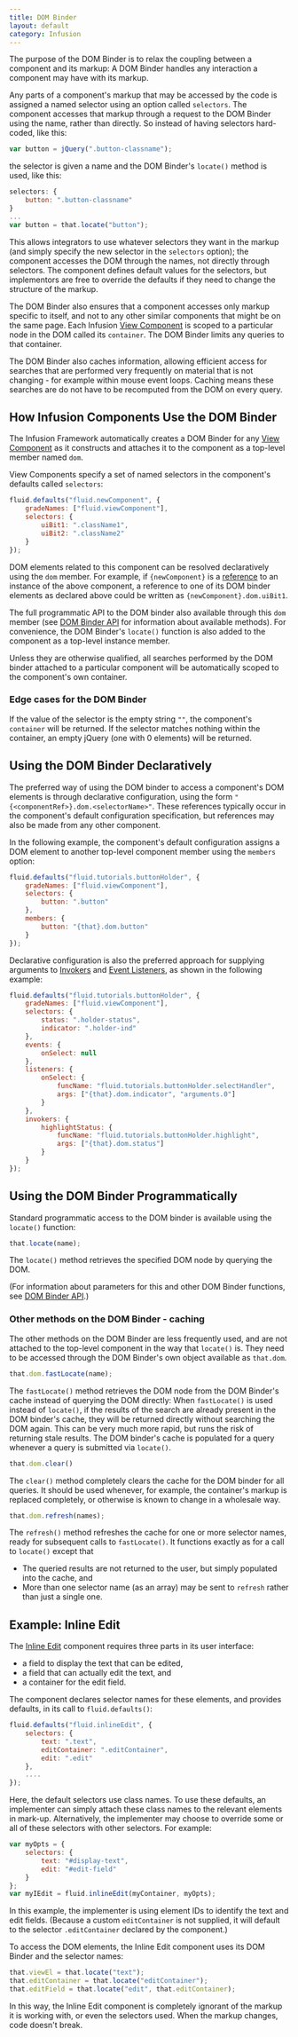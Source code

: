 ```yaml
---
title: DOM Binder
layout: default
category: Infusion
---
```


The purpose of the DOM Binder is to relax the coupling between a component and its markup: A DOM Binder handles any
interaction a component may have with its markup.

Any parts of a component's markup that may be accessed by the code is assigned a named selector using an option called
`selectors`. The component accesses that markup through a request to the DOM Binder using the name, rather than directly.
So instead of having selectors hard-coded, like this:

```javascript
var button = jQuery(".button-classname");
```

the selector is given a name and the DOM Binder's `locate()` method is used, like this:

```javascript
selectors: {
    button: ".button-classname"
}
...
var button = that.locate("button");
```

This allows integrators to use whatever selectors they want in the markup (and simply specify the new selector
in the `selectors` option); the component accesses the DOM through the names, not directly through selectors. The
component defines default values for the selectors, but implementors are free to override the defaults if they
need to change the structure of the markup.

The DOM Binder also ensures that a component accesses only markup specific to itself, and not to any other similar
components that might be on the same page. Each Infusion [View Component](tutorial-gettingStartedWithInfusion/ViewComponents.md)
is scoped to a particular node in the
DOM called its `container`. The DOM Binder limits any queries to that container.

The DOM Binder also caches information, allowing efficient access for searches that are performed very
frequently on material that is not changing - for example within mouse event loops. Caching means these
searches are do not have to be recomputed from the DOM on every query.

## How Infusion Components Use the DOM Binder ##

The Infusion Framework automatically creates a DOM Binder for any [View Component](tutorial-gettingStartedWithInfusion/ViewComponents.md)
as it constructs and attaches it to the component as a top-level member named `dom`.

View Components specify a set of named selectors in the component's defaults called `selectors`:

```javascript
fluid.defaults("fluid.newComponent", {
    gradeNames: ["fluid.viewComponent"],
    selectors: {
        uiBit1: ".className1",
        uiBit2: ".className2"
    }
});
```

DOM elements related to this component can be resolved declaratively using the `dom` member. For example,
if `{newComponent}` is a [reference](IoCReferences.md) to an instance of the above component, a reference to one of its
DOM binder elements as declared above could be written as `{newComponent}.dom.uiBit1`.

The full programmatic API to the DOM binder also available through this `dom` member (see
[DOM Binder API](DOMBinderAPI.md) for information about available methods).
For convenience, the DOM Binder's `locate()` function is also added to the component as a top-level instance member.

Unless they are otherwise qualified, all searches performed by the DOM binder attached to a particular
component will be automatically scoped to the component's own container.

### Edge cases for the DOM Binder

If the value of the selector is the empty string `""`, the component's `container` will be returned.
If the selector matches nothing within the container, an empty jQuery (one with 0 elements) will be returned.

## Using the DOM Binder Declaratively ##

The preferred way of using the DOM binder to access a component's DOM elements is through declarative configuration,
using the form `"{<componentRef>}.dom.<selectorName>"`. These references typically occur in the component's
default configuration specification, but references may also be made from any other component.

In the following example, the component's default configuration assigns a DOM element to another top-level
component member using the `members` option:

```javascript
fluid.defaults("fluid.tutorials.buttonHolder", {
    gradeNames: ["fluid.viewComponent"],
    selectors: {
        button: ".button"
    },
    members: {
        button: "{that}.dom.button"
    }
});
```

Declarative configuration is also the preferred approach for supplying arguments to [Invokers](Invokers.md)
and [Event Listeners](InfusionEventSystem.md), as shown in the following example:

```javascript
fluid.defaults("fluid.tutorials.buttonHolder", {
    gradeNames: ["fluid.viewComponent"],
    selectors: {
        status: ".holder-status",
        indicator: ".holder-ind"
    },
    events: {
        onSelect: null
    },
    listeners: {
        onSelect: {
            funcName: "fluid.tutorials.buttonHolder.selectHandler",
            args: ["{that}.dom.indicator", "arguments.0"]
        }
    },
    invokers: {
        highlightStatus: {
            funcName: "fluid.tutorials.buttonHolder.highlight",
            args: ["{that}.dom.status"]
        }
    }
});
```

## Using the DOM Binder Programmatically ##

Standard programmatic access to the DOM binder is available using the `locate()` function:

```javascript
that.locate(name);
```

The `locate()` method retrieves the specified DOM node by querying the DOM.

(For information about parameters for this and other DOM Binder functions, see [DOM Binder API](DOMBinderAPI.md).)

### Other methods on the DOM Binder - caching ###

The other methods on the DOM Binder are less frequently used, and are not attached to the top-level component
in the way that `locate()` is. They need to be accessed through the DOM Binder's own object available as `that.dom`.

```javascript
that.dom.fastLocate(name);
```

The `fastLocate()` method retrieves the DOM node from the DOM Binder's cache instead of querying the DOM directly:
When `fastLocate()` is used instead of `locate()`, if the results of the search are already present in the DOM
binder's cache, they will be returned directly without searching the DOM again. This can be very much more rapid,
but runs the risk of returning stale results. The DOM binder's cache is populated for a query
whenever a query is submitted via `locate()`.

```javascript
that.dom.clear()
```

The `clear()` method completely clears the cache for the DOM binder for all queries.
It should be used whenever, for example, the container's markup is replaced completely, or
otherwise is known to change in a wholesale way.

```javascript
that.dom.refresh(names);
```

The `refresh()` method refreshes the cache for one or more selector names, ready for subsequent calls to
`fastLocate()`. It functions exactly as for a call to `locate()` except that

* The queried results are not returned to the user, but simply populated into the cache, and
* More than one selector name (as an array) may be sent to `refresh` rather than just a single one.

## Example: Inline Edit ##

The [Inline Edit](to-do/InlineEdit.md) component requires three parts in its user interface:

* a field to display the text that can be edited,
* a field that can actually edit the text, and
* a container for the edit field.

The component declares selector names for these elements, and provides defaults, in its call to `fluid.defaults()`:

```javascript
fluid.defaults("fluid.inlineEdit", {
    selectors: {
        text: ".text",
        editContainer: ".editContainer",
        edit: ".edit"
    },
    ....
});
```

Here, the default selectors use class names. To use these defaults, an implementer can simply attach these
class names to the relevant elements in mark-up. Alternatively, the implementer may choose to override some
or all of these selectors with other selectors. For example:

```javascript
var myOpts = {
    selectors: {
        text: "#display-text",
        edit: "#edit-field"
    }
};
var myIEdit = fluid.inlineEdit(myContainer, myOpts);
```

In this example, the implementer is using element IDs to identify the text and edit fields.
(Because a custom `editContainer` is not supplied, it will default to the selector `.editContainer`
declared by the component.)

To access the DOM elements, the Inline Edit component uses its DOM Binder and the selector names:

```javascript
that.viewEl = that.locate("text");
that.editContainer = that.locate("editContainer");
that.editField = that.locate("edit", that.editContainer);
```

In this way, the Inline Edit component is completely ignorant of the markup it is working with,
or even the selectors used. When the markup changes, code doesn't break.
